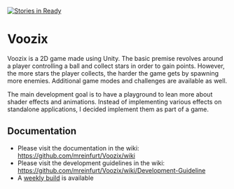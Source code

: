 [![Stories in Ready](https://badge.waffle.io/mreinfurt/Voozix.png?label=ready&title=Ready)](https://waffle.io/mreinfurt/Voozix)
# Voozix
Voozix is a 2D game made using Unity. The basic premise revolves around a player controlling a ball and collect stars in order to gain points. However, the more stars the player collects, the harder the game gets by spawning more enemies. Additional game modes and challenges are available as well.

The main development goal is to have a playground to lean more about shader effects and animations. Instead of implementing various effects on standalone applications, I decided implement them as part of a game.

## Documentation
- Please visit the documentation in the wiki: https://github.com/mreinfurt/Voozix/wiki
- Please visit the development guidelines in the wiki: https://github.com/mreinfurt/Voozix/wiki/Development-Guideline
- A [weekly build](https://onedrive.live.com/redir?resid=24F24D906F80F17D!126281&authkey=!ABtUru-Ys5xbw9U&ithint=folder%2c) is available
